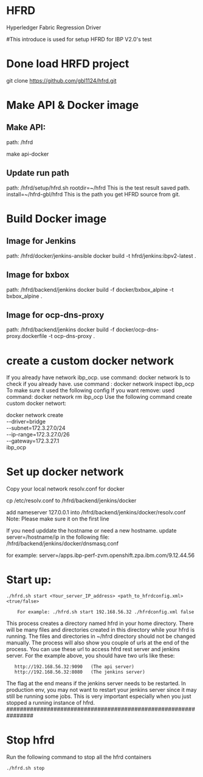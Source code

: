 # HFRD
Hyperledger Fabric Regression Driver

#This introduce is used for setup HFRD for IBP V2.0's test
# Done load HRFD project

git clone https://github.com/gbl1124/hfrd.git
# Make API & Docker image
## Make API:

path: /hfrd

make api-docker

## Update run path

path: /hfrd/setup/hfrd.sh
       rootdir=~/hfrd            This is the test result saved path.
       install=~/hfrd-gbl/hfrd   This is the path you get HFRD source from git.

# Build Docker image
## Image for Jenkins
path:  /hfrd/docker/jenkins-ansible
docker build -t hfrd/jenkins:ibpv2-latest .

## Image for bxbox
path: /hfrd/backend/jenkins
docker build -f  docker/bxbox_alpine -t bxbox_alpine .

## Image for ocp-dns-proxy
path: /hfrd/backend/jenkins
docker build -f  docker/ocp-dns-proxy.dockerfile  -t  ocp-dns-proxy .

# create a custom docker network
 If you already have network ibp_ocp.
        use command: docker network ls  to check if you already have.
        use command : docker network inspect ibp_ocp
        To make sure it used the following config
        If you want remove: used command: docker network rm  ibp_ocp
 Use the following command create custom docker networt:       

docker network create \
  --driver=bridge \
  --subnet=172.3.27.0/24 \
  --ip-range=172.3.27.0/26 \
  --gateway=172.3.27.1 \
  ibp_ocp

# Set up docker network
Copy your local network resolv.conf for docker

cp /etc/resolv.conf to /hfrd/backend/jenkins/docker

add nameserver 127.0.0.1 into /hfrd/backend/jenkins/docker/resolv.conf
Note: Please make sure it on the first line

If you need upddate the hostname or need a new hostname.
update server=/hostname/ip in the following file: 
/hfrd/backend/jenkins/docker/dnsmasq.conf

for example: server=/apps.ibp-perf-zvm.openshift.zpa.ibm.com/9.12.44.56

# Start up:

```
./hfrd.sh start <Your_server_IP_address> <path_to_hfrdconfig.xml> <true/false>
   
    For example: ./hfrd.sh start 192.168.56.32 ./hfrdconfig.xml false
```   
This process creates a directory named hfrd in your home directory. There will be many files and directories created in this directory while your hfrd is running. The files and directories in ~/hfrd directory should not be changed manually. The process will also show you couple of urls at the end of the process. You can use these url to access hfrd rest server and jenkins server. For the example above, you should have two urls like these:

```
   http://192.168.56.32:9090   (The api server)
   http://192.168.56.32:8080   (The jenkins server)
```

The flag at the end means if the jenkins server needs to be restarted. In production env, you may not want to restart your jenkins server since it may still be running some jobs. This is very important especially when you just stopped a running instance of hfrd.
################################################################
# Stop hfrd
Run the following command to stop all the hfrd containers
```
./hfrd.sh stop
```
